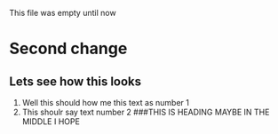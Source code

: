 This file was empty until now 
# Second change
## Lets see how this looks
1. Well this should how me this text as number 1
2. This shoulr say text number 2 
###THIS IS HEADING MAYBE IN THE MIDDLE I HOPE
